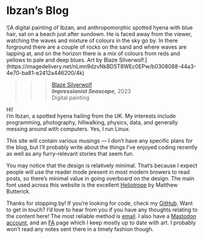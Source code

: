 # Ibzan&rsquo;s Blog

<div class="header-img">
![A digital painting of Ibzan, and anthropomorphic spotted hyena with blue hair, sat on a beach just after sundown. He is faced away from the viewer, watching the waves and mixture of colours in the sky go by. In there forground there are a couple of rocks on the sand and where waves are lapping at, and on the horizon there is a mix of colours from reds and yellows to pale and deep blues. Art by Blaze Silverwolf.](https://imagedelivery.net/nLmn9dzvNkBD5T8WEc0EPw/b0308088-44a3-4e70-ba81-e2412a446200/4k)

>>> [Blaze Silverwolf][Blaze Silverwolf caard]  
***Impressionist Seascape,*** 2023  
Digital painting

</div>

Hi!  
I&rsquo;m Ibzan, a spotted hyena hailing from the UK. My interests include programming, photography, hillwalking, physics, data, and generally messing around with computers.
Yes, I run Linux.

This site will contain various musings &mdash; I don&rsquo;t have any specific plans for the blog, but I&rsquo;ll probably write about the things I&rsquo;ve enjoyed coding recently as well as any furry-relevant stories that seem fun.

You may notice that the design is relatively minimal.
That&rsquo;s because I expect people will use the reader mode present in most modern browers to read posts, so there&rsquo;s minimal value in going overboard on the design.
The main font used across this website is the excellent [Heliotrope][heliotrope] by Matthew Butterick.

Thanks for stopping by!
If you&rsquo;re looking for code, check my [GitHub][github].
Want to get in touch?
I&rsquo;d love to hear from you if you have any thoughts relating to the content here!
The most reliable method is [email][email].
I also have a <a class="external-link" rel="me" href="https://queer.party/@ibzan">Mastodon account</a>, and an [FA][furaffinity] page which I keep mostly up to date with art.
I probably won&rsquo;t read any notes sent there in a timely fashion though.

[Blaze Silverwolf caard]: https://itsdablazewolf.carrd.co/
[github]: https://github.com/IbzanHyena
[heliotrope]: https://mbtype.com/fonts/heliotrope/
[email]: mailto:ibzan@ibzan.co.uk
[furaffinity]: https://www.furaffinity.net/user/ibzanhyena/

